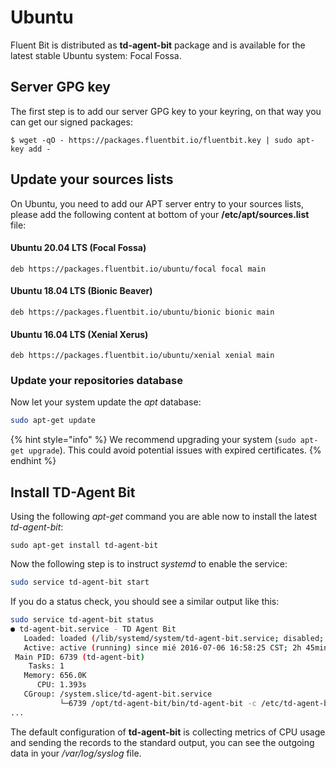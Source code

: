 # Ubuntu

Fluent Bit is distributed as **td-agent-bit** package and is available for the latest stable Ubuntu system: Focal Fossa.

## Server GPG key

The first step is to add our server GPG key to your keyring, on that way you can get our signed packages:

```text
$ wget -qO - https://packages.fluentbit.io/fluentbit.key | sudo apt-key add -
```

## Update your sources lists

On Ubuntu, you need to add our APT server entry to your sources lists, please add the following content at bottom of your **/etc/apt/sources.list** file:

#### Ubuntu 20.04 LTS \(Focal Fossa\)

```text
deb https://packages.fluentbit.io/ubuntu/focal focal main
```

#### Ubuntu 18.04 LTS \(Bionic Beaver\)

```text
deb https://packages.fluentbit.io/ubuntu/bionic bionic main
```

#### Ubuntu 16.04 LTS \(Xenial Xerus\)

```text
deb https://packages.fluentbit.io/ubuntu/xenial xenial main
```

### Update your repositories database

Now let your system update the _apt_ database:

```bash
sudo apt-get update
```

{% hint style="info" %}
We recommend upgrading your system (```sudo apt-get upgrade```). This could avoid potential issues with expired certificates.
{% endhint %}


## Install TD-Agent Bit

Using the following _apt-get_ command you are able now to install the latest _td-agent-bit_:

```text
sudo apt-get install td-agent-bit
```

Now the following step is to instruct _systemd_ to enable the service:

```bash
sudo service td-agent-bit start
```

If you do a status check, you should see a similar output like this:

```bash
sudo service td-agent-bit status
● td-agent-bit.service - TD Agent Bit
   Loaded: loaded (/lib/systemd/system/td-agent-bit.service; disabled; vendor preset: enabled)
   Active: active (running) since mié 2016-07-06 16:58:25 CST; 2h 45min ago
 Main PID: 6739 (td-agent-bit)
    Tasks: 1
   Memory: 656.0K
      CPU: 1.393s
   CGroup: /system.slice/td-agent-bit.service
           └─6739 /opt/td-agent-bit/bin/td-agent-bit -c /etc/td-agent-bit/td-agent-bit.conf
...
```

The default configuration of **td-agent-bit** is collecting metrics of CPU usage and sending the records to the standard output, you can see the outgoing data in your _/var/log/syslog_ file.

